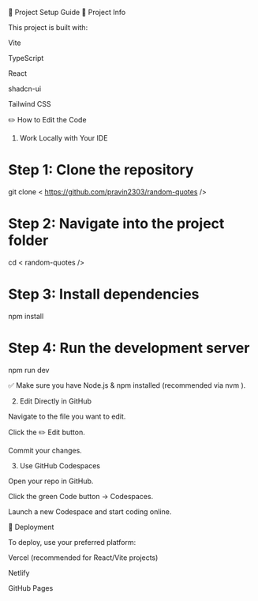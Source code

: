 🚀 Project Setup Guide
📌 Project Info

This project is built with:

Vite

TypeScript

React

shadcn-ui

Tailwind CSS

✏️ How to Edit the Code
1. Work Locally with Your IDE
# Step 1: Clone the repository
git clone < https://github.com/pravin2303/random-quotes />

# Step 2: Navigate into the project folder
cd < random-quotes />

# Step 3: Install dependencies
npm install

# Step 4: Run the development server
npm run dev


✅ Make sure you have Node.js & npm installed (recommended via nvm
).

2. Edit Directly in GitHub

Navigate to the file you want to edit.

Click the ✏️ Edit button.

Commit your changes.

3. Use GitHub Codespaces

Open your repo in GitHub.

Click the green Code button → Codespaces.

Launch a new Codespace and start coding online.

🚢 Deployment

To deploy, use your preferred platform:

Vercel (recommended for React/Vite projects)

Netlify

GitHub Pages
